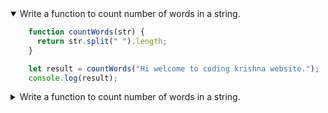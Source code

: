 <details open>
<summary>Write a function to count number of words in a string.</summary>
<p>

```javascript
    function countWords(str) {
      return str.split(" ").length;
    }

    let result = countWords("Hi welcome to coding krishna website.");
    console.log(result);
```

</p>
</details>

<details>
<summary>Write a function to count number of words in a string.</summary>
<p>

```javascript
  function compareStr(str1, str2) {
    if (str1.match(str2)) {
        return true;
    } else {
        return false;
    }
  }

  let result = compareStr("codingkrishna", "codingkrishna");
  console.log(result);
```

</p>
</details>
